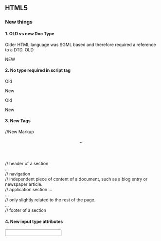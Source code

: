 ## HTML5
### New things
#### 1. OLD vs new Doc Type
Older HTML language was SGML based and therefore required a reference to a DTD.
OLD
<!DOCTYPE html PUBLIC "-//W3C//DTD XHTML 1.0 Transitional//EN"
    "http://www.w3.org/TR/xhtml1/DTD/xhtml1-transitional.dtd">
NEW
<!DOCTYPE html>

#### 2. No type required in script tag
Old
<script type = "text/javascript" src = "scriptfile.js"></script> 
New
<script src = "scriptfile.js"></script>
Old
<link rel = "stylesheet" type = "text/css" href = "stylefile.css">
New
<link rel = "stylesheet" href = "stylefile.css">


#### 3. New Tags

//New Markup
<!DOCTYPE html> 

<html>  
   <head> 
      <meta charset = "utf-8"> 
      <title>...</title> 
   </head> 
   <body> 
      <header>...</header>           // header of a section
      <nav>...</nav>                 // navigation
      <article>                      // independent piece of content of a document, such as a blog entry or newspaper article.
         <section>                   // application section 
            ... 
         </section> 
      </article>                      
      <aside>...</aside>             // only slightly related to the rest of the page.
      <footer>...</footer>           // footer of a section
   </body> 
</html> 


#### 4. New input type attributes
<input type="datetime"></input>
